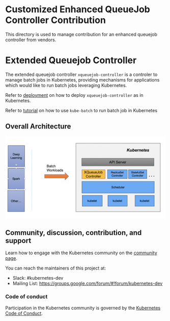 Customized Enhanced QueueJob Controller Contribution
==

This directory is used to manage contribution for an enhanced queuejob controller from vendors.

# Extended Queuejob Controller

The extended queuejob controller `xqueuejob-controller` is a controler to manage batch jobs in Kubernetes, providing mechanisms for applications which would like to run batch jobs leveraging Kubernetes. 

Refer to [deployment](deployment/deployment.md) on how to deploy `xqueuejob-controller` as in Kubernetes.

Refer to [tutorial](doc/usage/tutorial.md) on how to use `kube-batch` to run batch job in Kubernetes

## Overall Architecture

![xqueuejob-controler](doc/images/xqueuejob-controller.png)

## Community, discussion, contribution, and support

Learn how to engage with the Kubernetes community on the [community page](http://kubernetes.io/community/).

You can reach the maintainers of this project at:

- Slack: #kubernetes-dev
- Mailing List: https://groups.google.com/forum/#!forum/kubernetes-dev

### Code of conduct

Participation in the Kubernetes community is governed by the [Kubernetes Code of Conduct](code-of-conduct.md).
